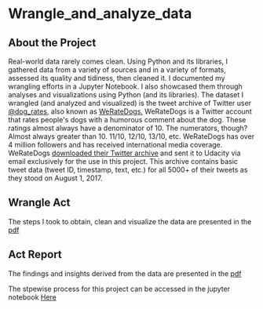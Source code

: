 # Wrangle_and_analyze_data
## About the Project
Real-world data rarely comes clean. Using Python and its libraries, I gathered data from a variety of sources and in a variety of formats, assessed its quality and tidiness, then cleaned it. 
I documented my wrangling efforts in a Jupyter Notebook. I also showcased them through analyses and visualizations using Python (and its libraries).
The dataset I wrangled (and analyzed and visualized) is the tweet archive of Twitter user [@dog_rates](https://twitter.com/dog_rates), also known as [WeRateDogs.](https://en.wikipedia.org/wiki/WeRateDogs) 
WeRateDogs is a Twitter account that rates people's dogs with a humorous comment about the dog. These ratings almost always have a denominator of 10. The numerators, though? Almost always greater than 10. 11/10, 12/10, 13/10, etc. WeRateDogs has over 4 million followers and has received international media coverage.
WeRateDogs [downloaded their Twitter archive](https://support.twitter.com/articles/20170160) and sent it to Udacity via email exclusively for the use in this project. This archive contains basic tweet data (tweet ID, timestamp, text, etc.) for all 5000+ of their tweets as they stood on August 1, 2017.

## Wrangle Act
The steps I took to obtain, clean and visualize the data are presented in the [pdf](https://github.com/Elohorokpako/Wrangle_and_analyze_data/blob/main/wrangle_report.pdf)

## Act Report
The findings and insights derived from the data are presented in the [pdf](https://github.com/Elohorokpako/Wrangle_and_analyze_data/blob/main/act_report.pdf)

The stpewise process for this project can be accessed in the jupyter notebook [Here](https://github.com/Elohorokpako/Wrangle_and_analyze_data/blob/main/wrangle_and_analyze_data.ipynb)
